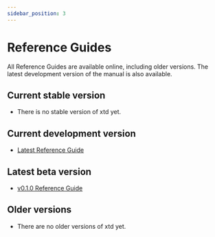 ```yaml
---
sidebar_position: 3
---
```


# Reference Guides

All Reference Guides are available online, including older versions. 
The latest development version of the manual is also available.

## Current stable version

* There is no stable version of xtd yet.

## Current development version

* [Latest Reference Guide](https://gammasoft71.github.io/xtd/reference_guides/latest/index.html)

## Latest beta version

* [v0.1.0 Reference Guide](https://gammasoft71.github.io/xtd/reference_guides/v0.1.0/index.html)

## Older versions

* There are no older versions of xtd yet.

